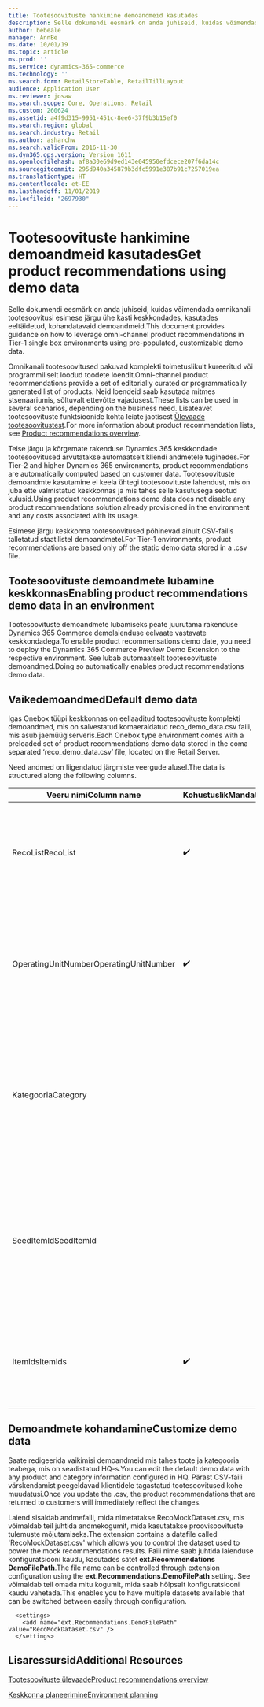 ```yaml
---
title: Tootesoovituste hankimine demoandmeid kasutades
description: Selle dokumendi eesmärk on anda juhiseid, kuidas võimendada omnikanali tootesoovitusi esimese järgu ühe kasti keskkondades, kasutades eeltäidetud, kohandatavaid demoandmeid.
author: bebeale
manager: AnnBe
ms.date: 10/01/19
ms.topic: article
ms.prod: ''
ms.service: dynamics-365-commerce
ms.technology: ''
ms.search.form: RetailStoreTable, RetailTillLayout
audience: Application User
ms.reviewer: josaw
ms.search.scope: Core, Operations, Retail
ms.custom: 260624
ms.assetid: a4f9d315-9951-451c-8ee6-37f9b3b15ef0
ms.search.region: global
ms.search.industry: Retail
ms.author: asharchw
ms.search.validFrom: 2016-11-30
ms.dyn365.ops.version: Version 1611
ms.openlocfilehash: af8a30e69d9ed143e045950efdcece207f6da14c
ms.sourcegitcommit: 295d940a345879b3dfc5991e387b91c7257019ea
ms.translationtype: HT
ms.contentlocale: et-EE
ms.lasthandoff: 11/01/2019
ms.locfileid: "2697930"
---
```

# <a name="get-product-recommendations-using-demo-data"></a><span data-ttu-id="5fb48-103">Tootesoovituste hankimine demoandmeid kasutades</span><span class="sxs-lookup"><span data-stu-id="5fb48-103">Get product recommendations using demo data</span></span>
<span data-ttu-id="5fb48-104">Selle dokumendi eesmärk on anda juhiseid, kuidas võimendada omnikanali tootesoovitusi esimese järgu ühe kasti keskkondades, kasutades eeltäidetud, kohandatavaid demoandmeid.</span><span class="sxs-lookup"><span data-stu-id="5fb48-104">This document provides guidance on how to leverage omni-channel product recommendations in Tier-1 single box environments using pre-populated, customizable demo data.</span></span>

<span data-ttu-id="5fb48-105">Omnikanali tootesoovitused pakuvad komplekti toimetuslikult kureeritud või programmiliselt loodud toodete loendit.</span><span class="sxs-lookup"><span data-stu-id="5fb48-105">Omni-channel product recommendations provide a set of editorially curated or programmatically generated list of products.</span></span> <span data-ttu-id="5fb48-106">Neid loendeid saab kasutada mitmes stsenaariumis, sõltuvalt ettevõtte vajadusest.</span><span class="sxs-lookup"><span data-stu-id="5fb48-106">These lists can be used in several scenarios, depending on the business need.</span></span> <span data-ttu-id="5fb48-107">Lisateavet tootesoovituste funktsioonide kohta leiate jaotisest [Ülevaade tootesoovitustest](product-recommendations.md).</span><span class="sxs-lookup"><span data-stu-id="5fb48-107">For more information about product recommendation lists, see [Product recommendations overview](product-recommendations.md).</span></span>

<span data-ttu-id="5fb48-108">Teise järgu ja kõrgemate rakenduse Dynamics 365 keskkondade tootesoovitused arvutatakse automaatselt kliendi andmetele tuginedes.</span><span class="sxs-lookup"><span data-stu-id="5fb48-108">For Tier-2 and higher Dynamics 365 environments, product recommendations are automatically computed based on customer data.</span></span> <span data-ttu-id="5fb48-109">Tootesoovituste demoandmte kasutamine ei keela ühtegi tootesoovituste lahendust, mis on juba ette valmistatud keskkonnas ja mis tahes selle kasutusega seotud kulusid.</span><span class="sxs-lookup"><span data-stu-id="5fb48-109">Using product recommendations demo data does not disable any product recommendations solution already provisioned in the environment and any costs associated with its usage.</span></span>

<span data-ttu-id="5fb48-110">Esimese järgu keskkonna tootesoovitused põhinevad ainult CSV-failis talletatud staatilistel demoandmetel.</span><span class="sxs-lookup"><span data-stu-id="5fb48-110">For Tier-1 environments, product recommendations are based only off the static demo data stored in a .csv file.</span></span>

## <a name="enabling-product-recommendations-demo-data-in-an-environment"></a><span data-ttu-id="5fb48-111">Tootesoovituste demoandmete lubamine keskkonnas</span><span class="sxs-lookup"><span data-stu-id="5fb48-111">Enabling product recommendations demo data in an environment</span></span>
<span data-ttu-id="5fb48-112">Tootesoovituste demoandmete lubamiseks peate juurutama rakenduse Dynamics 365 Commerce demolaienduse eelvaate vastavate keskkondadega.</span><span class="sxs-lookup"><span data-stu-id="5fb48-112">To enable product recommensations demo date, you need to deploy the Dynamics 365 Commerce Preview Demo Extension to the respective environment.</span></span> <span data-ttu-id="5fb48-113">See lubab automaatselt tootesoovituste demoandmed.</span><span class="sxs-lookup"><span data-stu-id="5fb48-113">Doing so automatically enables product recommendations demo data.</span></span>

## <a name="default-demo-data"></a><span data-ttu-id="5fb48-114">Vaikedemoandmed</span><span class="sxs-lookup"><span data-stu-id="5fb48-114">Default demo data</span></span>
<span data-ttu-id="5fb48-115">Igas Onebox tüüpi keskkonnas on eellaaditud tootesoovituste komplekti demoandmed, mis on salvestatud komaeraldatud reco_demo_data.csv faili, mis asub jaemüügiserveris.</span><span class="sxs-lookup"><span data-stu-id="5fb48-115">Each Onebox type environment comes with a preloaded set of product recommendations demo data stored in the coma separated ‘reco_demo_data.csv’ file, located on the Retail Server.</span></span>

<span data-ttu-id="5fb48-116">Need andmed on liigendatud järgmiste veergude alusel.</span><span class="sxs-lookup"><span data-stu-id="5fb48-116">The data is structured along the following columns.</span></span>

| <span data-ttu-id="5fb48-117">Veeru nimi</span><span class="sxs-lookup"><span data-stu-id="5fb48-117">Column name</span></span>         | <span data-ttu-id="5fb48-118">Kohustuslik</span><span class="sxs-lookup"><span data-stu-id="5fb48-118">Mandatory</span></span>          | <span data-ttu-id="5fb48-119">Kirjeldus</span><span class="sxs-lookup"><span data-stu-id="5fb48-119">Description</span></span>                                                                                                                                 | <span data-ttu-id="5fb48-120">Võimalikud väärtused</span><span class="sxs-lookup"><span data-stu-id="5fb48-120">Possible Values</span></span>                                                              |
|---------------------|--------------------|---------------------------------------------------------------------------------------------------------------------------------------------|------------------------------------------------------------------------------|
| <span data-ttu-id="5fb48-121">RecoList</span><span class="sxs-lookup"><span data-stu-id="5fb48-121">RecoList</span></span>            | :heavy_check_mark: | <span data-ttu-id="5fb48-123">Konkreetse tootesoovituse loenditüüp, mille demoandmefail loob.</span><span class="sxs-lookup"><span data-stu-id="5fb48-123">The specific product recommendation list type that the demo data point is to generate.</span></span>                                                    | <ul><li><span data-ttu-id="5fb48-124">RecoBestSelling</span><span class="sxs-lookup"><span data-stu-id="5fb48-124">RecoBestSelling</span></span></li><li><span data-ttu-id="5fb48-125">RecoNew</span><span class="sxs-lookup"><span data-stu-id="5fb48-125">RecoNew</span></span></li><li><span data-ttu-id="5fb48-126">RecoTrending</span><span class="sxs-lookup"><span data-stu-id="5fb48-126">RecoTrending</span></span></li><li><span data-ttu-id="5fb48-127">RecoCart</span><span class="sxs-lookup"><span data-stu-id="5fb48-127">RecoCart</span></span></li><li><span data-ttu-id="5fb48-128">RecoPeopleAlsoBuy</span><span class="sxs-lookup"><span data-stu-id="5fb48-128">RecoPeopleAlsoBuy</span></span></li></ul> |
| <span data-ttu-id="5fb48-129">OperatingUnitNumber</span><span class="sxs-lookup"><span data-stu-id="5fb48-129">OperatingUnitNumber</span></span> | :heavy_check_mark: | <span data-ttu-id="5fb48-131">Konkreetse tööüksuse number, mille puhul eeldatakse tootesoovituste esitamist.</span><span class="sxs-lookup"><span data-stu-id="5fb48-131">The specific operating unit number where product recommendations are expected to be   surfaced.</span></span>                                        |                                                                              |
| <span data-ttu-id="5fb48-132">Kategooria</span><span class="sxs-lookup"><span data-stu-id="5fb48-132">Category</span></span>            |                    |    <span data-ttu-id="5fb48-133">Kategooria, mille jaoks tuleks kindel loend tagastada.</span><span class="sxs-lookup"><span data-stu-id="5fb48-133">The category the specific list should be returned for.</span></span> <span data-ttu-id="5fb48-134">Kui kategooriat pole määratud, on loend ainult navigeerimise hierarhia tipu jaoks.</span><span class="sxs-lookup"><span data-stu-id="5fb48-134">If no category is specified, the list is for top of navigation hierarchy only.</span></span>    |                                                                              |
| <span data-ttu-id="5fb48-135">SeedItemId</span><span class="sxs-lookup"><span data-stu-id="5fb48-135">SeedItemId</span></span>          |                    |    <span data-ttu-id="5fb48-136">Lähteväärtusi nõudvate loendite puhul (RecoPeopleAlsoBuy ja RecoCart) peaksid need loendid näitama lisatooteid.</span><span class="sxs-lookup"><span data-stu-id="5fb48-136">For lists that require seed (RecoPeopleAlsoBuy and RecoCart), the product those lists should show additional products for.</span></span>            |                                                                              |
| <span data-ttu-id="5fb48-137">ItemIds</span><span class="sxs-lookup"><span data-stu-id="5fb48-137">ItemIds</span></span>             | :heavy_check_mark: | <span data-ttu-id="5fb48-139">Tulemusena tagastatakse üks või mitu toodet, mis eraldatakse ; abil.</span><span class="sxs-lookup"><span data-stu-id="5fb48-139">One or more products to be returned as the result, separated by ‘;’.</span></span>                                                                  |                                                                              |

## <a name="customize-demo-data"></a><span data-ttu-id="5fb48-140">Demoandmete kohandamine</span><span class="sxs-lookup"><span data-stu-id="5fb48-140">Customize demo data</span></span>
<span data-ttu-id="5fb48-141">Saate redigeerida vaikimisi demoandmeid mis tahes toote ja kategooria teabega, mis on seadistatud HQ-s.</span><span class="sxs-lookup"><span data-stu-id="5fb48-141">You can edit the default demo data with any product and category information configured in HQ.</span></span> <span data-ttu-id="5fb48-142">Pärast CSV-faili värskendamist peegeldavad klientidele tagastatud tootesoovitused kohe muudatusi.</span><span class="sxs-lookup"><span data-stu-id="5fb48-142">Once you update the .csv, the product recommendations that are returned to customers will immediately reflect the changes.</span></span>

<span data-ttu-id="5fb48-143">Laiend sisaldab andmefaili, mida nimetatakse RecoMockDataset.csv, mis võimaldab teil juhtida andmekogumit, mida kasutatakse proovisoovituste tulemuste mõjutamiseks.</span><span class="sxs-lookup"><span data-stu-id="5fb48-143">The extension contains a datafile called 'RecoMockDataset.csv' which allows you to control the dataset used to power the mock recommendations results.</span></span> <span data-ttu-id="5fb48-144">Faili nime saab juhtida laienduse konfiguratsiooni kaudu, kasutades sätet **ext.Recommendations DemoFilePath**.</span><span class="sxs-lookup"><span data-stu-id="5fb48-144">The file name can be controlled through extension configuration using the **ext.Recommendations.DemoFilePath** setting.</span></span> <span data-ttu-id="5fb48-145">See võimaldab teil omada mitu kogumit, mida saab hõlpsalt konfiguratsiooni kaudu vahetada.</span><span class="sxs-lookup"><span data-stu-id="5fb48-145">This enables you to have multiple datasets available that can be switched between easily through configuration.</span></span>


```
  <settings>
    <add name="ext.Recommendations.DemoFilePath" value="RecoMockDataset.csv" />
  </settings>
```

## <a name="additional-resources"></a><span data-ttu-id="5fb48-146">Lisaressursid</span><span class="sxs-lookup"><span data-stu-id="5fb48-146">Additional Resources</span></span>

[<span data-ttu-id="5fb48-147">Tootesoovituste ülevaade</span><span class="sxs-lookup"><span data-stu-id="5fb48-147">Product recommendations overview</span></span>](product-recommendations.md)

[<span data-ttu-id="5fb48-148">Keskkonna planeerimine</span><span class="sxs-lookup"><span data-stu-id="5fb48-148">Environment planning</span></span>](../fin-ops-core/fin-ops/imp-lifecycle/environment-planning.md)
